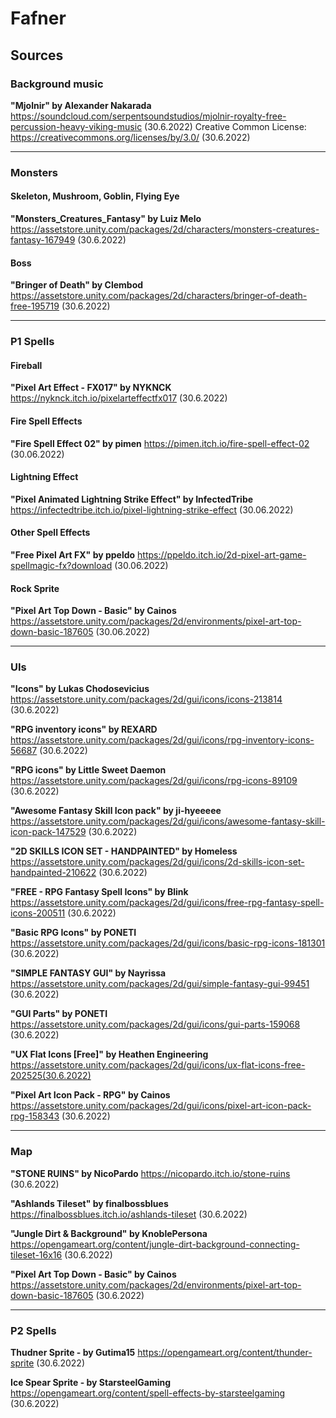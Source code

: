 # Fafner

## Sources 

### Background music
**"Mjolnir" by Alexander Nakarada**
https://soundcloud.com/serpentsoundstudios/mjolnir-royalty-free-percussion-heavy-viking-music (30.6.2022)
Creative Common License: https://creativecommons.org/licenses/by/3.0/ (30.6.2022)

---

### Monsters
#### Skeleton, Mushroom, Goblin, Flying Eye
**"Monsters_Creatures_Fantasy" by Luiz Melo**
https://assetstore.unity.com/packages/2d/characters/monsters-creatures-fantasy-167949 (30.6.2022)

#### Boss
**"Bringer of Death" by Clembod**
https://assetstore.unity.com/packages/2d/characters/bringer-of-death-free-195719 (30.6.2022)

---
### P1 Spells 

#### Fireball
**"Pixel Art Effect - FX017" by NYKNCK**
https://nyknck.itch.io/pixelarteffectfx017 (30.6.2022)


#### Fire Spell Effects
**"Fire Spell Effect 02" by pimen** 
https://pimen.itch.io/fire-spell-effect-02
(30.06.2022)

#### Lightning Effect
**"Pixel Animated Lightning Strike Effect" by InfectedTribe**
https://infectedtribe.itch.io/pixel-lightning-strike-effect
(30.06.2022)

#### Other Spell Effects
**"Free Pixel Art FX" by ppeldo**
https://ppeldo.itch.io/2d-pixel-art-game-spellmagic-fx?download
(30.06.2022)

#### Rock Sprite
**"Pixel Art Top Down - Basic" by Cainos** 
https://assetstore.unity.com/packages/2d/environments/pixel-art-top-down-basic-187605
(30.06.2022)

---
### UIs

**"Icons" by Lukas Chodosevicius**
https://assetstore.unity.com/packages/2d/gui/icons/icons-213814 (30.6.2022)

**"RPG inventory icons" by REXARD**
https://assetstore.unity.com/packages/2d/gui/icons/rpg-inventory-icons-56687 (30.6.2022)

**"RPG icons" by Little Sweet Daemon**
https://assetstore.unity.com/packages/2d/gui/icons/rpg-icons-89109 (30.6.2022)

**"Awesome Fantasy Skill Icon pack" by ji-hyeeeee** 
https://assetstore.unity.com/packages/2d/gui/icons/awesome-fantasy-skill-icon-pack-147529 (30.6.2022)

**"2D SKILLS ICON SET - HANDPAINTED" by Homeless** 
https://assetstore.unity.com/packages/2d/gui/icons/2d-skills-icon-set-handpainted-210622 (30.6.2022)

**"FREE - RPG Fantasy Spell Icons" by Blink** 
https://assetstore.unity.com/packages/2d/gui/icons/free-rpg-fantasy-spell-icons-200511 (30.6.2022)

**"Basic RPG Icons" by PONETI**
https://assetstore.unity.com/packages/2d/gui/icons/basic-rpg-icons-181301 (30.6.2022)

**"SIMPLE FANTASY GUI" by Nayrissa** 
https://assetstore.unity.com/packages/2d/gui/simple-fantasy-gui-99451 (30.6.2022)

**"GUI Parts" by PONETI** 
https://assetstore.unity.com/packages/2d/gui/icons/gui-parts-159068 (30.6.2022)

**"UX Flat Icons [Free]" by Heathen Engineering** 
https://assetstore.unity.com/packages/2d/gui/icons/ux-flat-icons-free-202525(30.6.2022)

**"Pixel Art Icon Pack - RPG" by Cainos** 
https://assetstore.unity.com/packages/2d/gui/icons/pixel-art-icon-pack-rpg-158343 (30.6.2022) 

---
### Map

**"STONE RUINS" by NicoPardo**
https://nicopardo.itch.io/stone-ruins
(30.6.2022)

**"Ashlands Tileset" by finalbossblues**
https://finalbossblues.itch.io/ashlands-tileset
(30.6.2022)

**"Jungle Dirt & Background" by KnoblePersona**
https://opengameart.org/content/jungle-dirt-background-connecting-tileset-16x16
(30.6.2022)

**"Pixel Art Top Down - Basic" by Cainos**
https://assetstore.unity.com/packages/2d/environments/pixel-art-top-down-basic-187605
(30.6.2022)

---
### P2 Spells 

**Thudner Sprite -  by Gutima15**
https://opengameart.org/content/thunder-sprite (30.6.2022)

**Ice Spear Sprite -  by StarsteelGaming**
https://opengameart.org/content/spell-effects-by-starsteelgaming (30.6.2022)